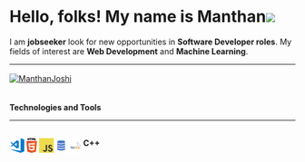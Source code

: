 # Hello, folks! My name is Manthan<img src="https://raw.githubusercontent.com/MartinHeinz/MartinHeinz/master/wave.gif" width="30px">

I am <strong>jobseeker</strong> look for new opportunities in <strong>Software Developer roles</strong>.
My fields of interest are <strong>Web Development</strong> and <strong>Machine Learning</strong>.
<hr>

<div>
<a href="https://www.linkedin.com/in/manthanjoshi/" target="blank"><img align="center" src="https://cdn.jsdelivr.net/npm/simple-icons@3.0.1/icons/linkedin.svg" alt="ManthanJoshi" height="30" width="40" /></a>
</div>
<br>
<br>
<strong><enum>Technologies and Tools</enum></strong>
<br>
<hr>
<br>
 <div id="image_of_technologies">
 <strong>C++</strong>
  <img align="left" alt="Visual Studio Code" width="26px" src="https://raw.githubusercontent.com/github/explore/80688e429a7d4ef2fca1e82350fe8e3517d3494d/topics/visual-studio-code/visual-studio-code.png" />
<img align="left" alt="HTML5" width="26px" src="https://raw.githubusercontent.com/github/explore/80688e429a7d4ef2fca1e82350fe8e3517d3494d/topics/html/html.png" />
<!-- <img align="left" alt="CSS3" width="26px" src="https://raw.githubusercontent.com/github/explore/80688e429a7d4ef2fca1e82350fe8e3517d3494d/topics/css/css.png" /> -->
<img align="left" alt="JavaScript" width="26px" src="https://raw.githubusercontent.com/github/explore/80688e429a7d4ef2fca1e82350fe8e3517d3494d/topics/javascript/javascript.png"/>
<img align="left" alt="SQL" width="26px" src="https://raw.githubusercontent.com/github/explore/80688e429a7d4ef2fca1e82350fe8e3517d3494d/topics/sql/sql.png" />
<img align="left" alt="MySQL" width="26px" src="https://raw.githubusercontent.com/github/explore/80688e429a7d4ef2fca1e82350fe8e3517d3494d/topics/mysql/mysql.png" />
</div>

